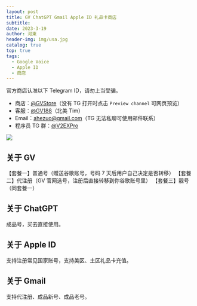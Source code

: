 ```yaml
---
layout: post
title: GV ChatGPT Gmail Apple ID 礼品卡商店
subtitle: 
date: 2023-3-19
author: 河東
header-img: img/usa.jpg
catalog: true
top: true
tags:
  - Google Voice
  - Apple ID
  - 商店
---
```


官方商店认准以下 Telegram ID，请勿上当受骗。

- 商店：[@GVStore](https://t.me/gvstore)（没有 TG 打开时点击 `Preview channel` 可网页预览）
- 客服：[@GV188](https://t.me/GV188)（北美 Tim）
- Email：<ahezuo@gmail.com>（TG 无法私聊可使用邮件联系）
- 程序员 TG 群：[@V2EXPro](https://t.me/V2EXPro)

![](https://i.imgur.com/Klt6o98.png)

## 关于 GV

【套餐一】普通号（赠送谷歌账号，号码 7 天后用户自己决定是否转移）
【套餐二】代注册（GV 官网选号，注册后直接转移到你谷歌账号里）
【套餐三】靓号（同套餐一）

## 关于 ChatGPT

成品号，买去直接使用。

## 关于 Apple ID

支持注册常见国家账号，支持美区、土区礼品卡充值。

## 关于 Gmail

支持代注册、成品新号、成品老号。